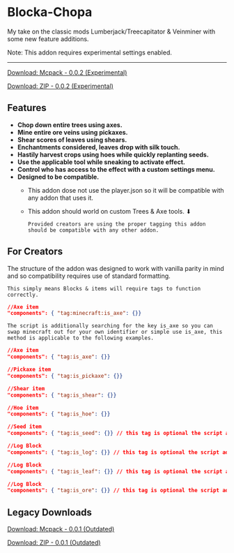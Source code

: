 # Blocka-Chopa
My take on the classic mods Lumberjack/Treecapitator & Veinminer with some new feature additions.

Note: This addon requires experimental settings enabled.

---

[Download: Mcpack - 0.0.2 (Experimental)](https://github.com/voxeldon/blocka-chopa/raw/main/releases/blockachopa.0.0.2.mcpack)

[Download: ZIP    - 0.0.2 (Experimental)](https://github.com/voxeldon/blocka-chopa/raw/main/releases/blockachopa.0.0.2.zip)

## Features

- **Chop down entire trees using axes.**
- **Mine entire ore veins using pickaxes.**
- **Shear scores of leaves using shears.**
- **Enchantments considered, leaves drop with silk touch.**
- **Hastily harvest crops using hoes while quickly replanting seeds.**
- **Use the applicable tool while sneaking to activate effect.**
- **Control who has access to the effect with a custom settings menu.**
- **Designed to be compatible.**
     - This addon dose not use the player.json so it will be compatible with any addon that uses it. 
     - This addon should world on custom Trees & Axe tools. ⬇

        ```Provided creators are using the proper tagging this addon should be compatible with any other addon.```


## For Creators
The structure of the addon was designed to work with vanilla parity in mind and so compatibility requires use of standard formatting.

`This simply means Blocks & items will require tags to function correctly.`
```json
//Axe item
"components": { "tag:minecraft:is_axe": {}}
```
`The script is additionally searching for the key is_axe so you can swap minecraft out for your own identifier or simple use is_axe, this method is applicable to the following examples.`


```json
//Axe item
"components": { "tag:is_axe": {}}
```
```json
//Pickaxe item
"components": { "tag:is_pickaxe": {}}
```
```json
//Shear item
"components": { "tag:is_shear": {}}
```
```json
//Hoe item
"components": { "tag:is_hoe": {}}
```
```json
//Seed item
"components": { "tag:is_seed": {}} // this tag is optional the script additionally checks for files ending with _seed
```
```json
//Log Block
"components": { "tag:is_log": {}} // this tag is optional the script additionally checks for files ending with _log
```
```json
//Log Block
"components": { "tag:is_leaf": {}} // this tag is optional the script additionally checks for files ending with _leaves
```
```json
//Log Block
"components": { "tag:is_ore": {}} // this tag is optional the script additionally checks for files ending with _ore
```



## Legacy Downloads

[Download: Mcpack - 0.0.1 (Outdated)](https://github.com/voxeldon/blocka-chopa/raw/main/releases/blockachopa.0.0.1.mcpack)

[Download: ZIP    - 0.0.1 (Outdated)](https://github.com/voxeldon/blocka-chopa/raw/main/releases/blockachopa.0.0.1.zip)